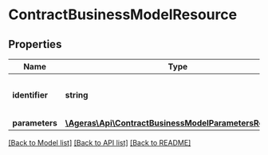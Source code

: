 # ContractBusinessModelResource

## Properties
Name | Type | Description | Notes
------------ | ------------- | ------------- | -------------
**identifier** | **string** | Identifier of the business model. | [optional] [default to 'unknown']
**parameters** | [**\Ageras\Api\ContractBusinessModelParametersResource**](ContractBusinessModelParametersResource.md) |  | [optional] 

[[Back to Model list]](../README.md#documentation-for-models) [[Back to API list]](../README.md#documentation-for-api-endpoints) [[Back to README]](../README.md)


